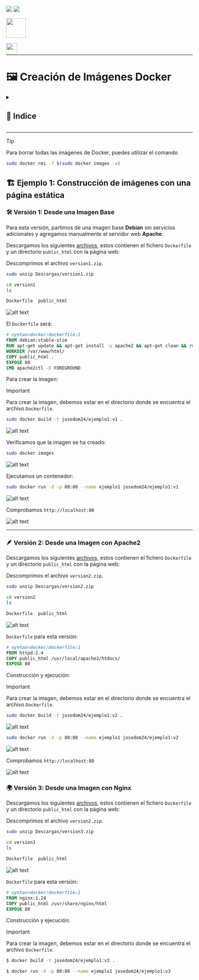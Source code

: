 ![](/.resGen/_bannerD.png#gh-dark-mode-only)
![](/.resGen/_bannerL.png#gh-light-mode-only)

<a href="../readme.md"><img src="/.resGen/_back.svg" width="52.5"></a>

<a href="../5/readme.md"><img src="/.resGen/_arrow_r.svg" width="30" align="left"></a>

<br>

---

# 🖼️ Creación de Imágenes Docker

<details>

<summary>

## 📌 Indice

</summary>

- [🖼️ Creación de Imágenes Docker](#️-creación-de-imágenes-docker)
  - [📌 Indice](#-indice)
  - [🏗️ Ejemplo 1: Construcción de imágenes con una página estática](#️-ejemplo-1-construcción-de-imágenes-con-una-página-estática)
    - [🛠️ Versión 1: Desde una Imagen Base](#️-versión-1-desde-una-imagen-base)
    - [🪶 Versión 2: Desde una Imagen con Apache2](#-versión-2-desde-una-imagen-con-apache2)
    - [🌍 Versión 3: Desde una Imagen con Nginx](#-versión-3-desde-una-imagen-con-nginx)

</details>

---

> [!TIP]
> Para borrar todas las imagenes de Docker, puedes utilizar el comando
> 
> ```bash
> sudo docker rmi -f $(sudo docker images -a)
> ```


## 🏗️ Ejemplo 1: Construcción de imágenes con una página estática

### 🛠️ Versión 1: Desde una Imagen Base

Para esta versión, partimos de una imagen base **Debian** sin servicios adicionales y agregamos manualmente el servidor web **Apache**.

Descargamos los siguientes [archivos](https://downgit.github.io/#/home?url=https://github.com/josedom24/curso_docker_ies/tree/main/ejemplos/modulo5/ejemplo1/version1), estos contienen el fichero `Dockerfile` y un directorio `public_html` con la página web:

Descomprimos el archivo `version1.zip`.

```bash
sudo unzip Descargas/version1.zip
```

```bash
cd version1
ls
```

```bash
Dockerfile  public_html
```

![alt text](image.png)

El `Dockerfile` será:

```dockerfile
# syntax=docker/dockerfile:1
FROM debian:stable-slim
RUN apt-get update && apt-get install -y apache2 && apt-get clean && rm -rf /var/lib/apt/lists/*
WORKDIR /var/www/html/
COPY public_html .
EXPOSE 80
CMD apache2ctl -D FOREGROUND
```

Para crear la imagen:

> [!IMPORTANT]  
> Para crear la imagen, debemos estar en el directorio donde se encuentra el archivo `Dockerfile`.

```bash
sudo docker build -t josedom24/ejemplo1:v1 .
```

![alt text](image-1.png)

Verificamos que la imagen se ha creado:

```bash
sudo docker images
```

![alt text](image-2.png)

Ejecutamos un contenedor:

```bash
sudo docker run -d -p 80:80 --name ejemplo1 josedom24/ejemplo1:v1
```

![alt text](image-3.png)

Comprobamos `http://localhost:80`

![alt text](image-4.png)

---

### 🪶 Versión 2: Desde una Imagen con Apache2

Descargamos los siguientes [archivos](https://downgit.github.io/#/home?url=https://github.com/josedom24/curso_docker_ies/tree/main/ejemplos/modulo5/ejemplo1/version2), estos contienen el fichero `Dockerfile` y un directorio `public_html` con la página web:

Descomprimos el archivo `version2.zip`.

```bash
sudo unzip Descargas/version2.zip
```

```bash
cd version2
ls
```

```bash
Dockerfile  public_html
```

![alt text](image-5.png)

`Dockerfile` para esta versión:

```dockerfile
# syntax=docker/dockerfile:1
FROM httpd:2.4
COPY public_html /usr/local/apache2/htdocs/
EXPOSE 80
```

Construcción y ejecución:

> [!IMPORTANT]  
> Para crear la imagen, debemos estar en el directorio donde se encuentra el archivo `Dockerfile`.

```bash
sudo docker build -t josedom24/ejemplo1:v2 .
```

![alt text](image-6.png)

```bash
sudo docker run -d -p 80:80 --name ejemplo1 josedom24/ejemplo1:v2
```

![alt text](image-7.png)

Comprobamos `http://localhost:80`

![alt text](image-8.png)

### 🌍 Versión 3: Desde una Imagen con Nginx
Descargamos los siguientes [archivos](https://downgit.github.io/#/home?url=https://github.com/josedom24/curso_docker_ies/tree/main/ejemplos/modulo5/ejemplo1/version3), estos contienen el fichero `Dockerfile` y un directorio `public_html` con la página web:

Descomprimos el archivo `version2.zip`.

```bash
sudo unzip Descargas/version3.zip
```

```bash
cd version3
ls
```

```bash
Dockerfile  public_html
```

![alt text](image-9.png)

`Dockerfile` para esta versión:

```dockerfile
# syntax=docker/dockerfile:1
FROM nginx:1.24
COPY public_html /usr/share/nginx/html
EXPOSE 80
```

Construcción y ejecución:

> [!IMPORTANT]  
> Para crear la imagen, debemos estar en el directorio donde se encuentra el archivo `Dockerfile`.

```bash
$ docker build -t josedom24/ejemplo1:v3 .
```



```bash
$ docker run -d -p 80:80 --name ejemplo1 josedom24/ejemplo1:v3
```

